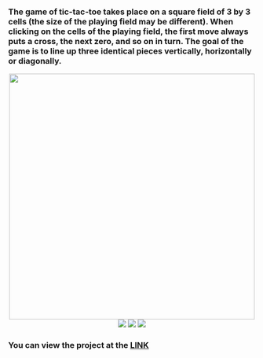 ### The game of tic-tac-toe takes place on a square field of 3 by 3 cells (the size of the playing field may be different). When clicking on the cells of the playing field, the first move always puts a cross, the next zero, and so on in turn. The goal of the game is to line up three identical pieces vertically, horizontally or diagonally.

<div align="center">
<img src="https://imgur.com/ue7lKxk.png" width="500px">
</div>
<div align="center">
<img src="https://img.shields.io/badge/HTML-5%20-green">
<img src="https://img.shields.io/badge/CSS-3-green">
<img src="https://img.shields.io/badge/JavaScript-ES6-green">
</div>

### You can view the project at the [LINK](https://a-lyona.github.io/A-lyona/tic-tac-toe/index.html)
